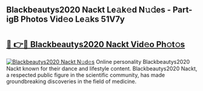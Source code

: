 ## Blackbeautys2020 Nackt Le𝚊k𝚎d N𝚞𝚍es - Part-igB Photos Vid𝚎o Le𝚊ks 51V7y

# <h2><a href="http://fb8tul.evod.top/?m=Blackbeautys2020+Nackt">🔗 👉🔴 Blackbeautys2020 Nackt Vid𝚎o Ph𝚘t𝚘s</a></h2>

[![Blackbeautys2020 Nackt N𝚞d𝚎s](https://i.imgur.com/8V9OHl7.gif)](http://fb8tul.evod.top/?m=Blackbeautys2020+Nackt)
Online personality Blackbeautys2020 Nackt known for their dance and lifestyle content. Blackbeautys2020 Nackt, a respected public figure in the scientific community, has made groundbreaking discoveries in the field of medicine. 
